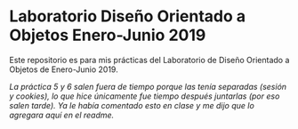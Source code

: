 # Laboratorio Diseño Orientado a Objetos Enero-Junio 2019 #
Este repositorio es para mis prácticas del Laboratorio de Diseño Orientado a Objetos de Enero-Junio 2019.

*La práctica 5 y 6 salen fuera de tiempo porque las tenía separadas (sesión y cookies), lo que hice únicamente fue tiempo después juntarlas (por eso salen tarde). Ya le había comentado esto en clase y me dijo que lo agregara aquí en el readme.*
